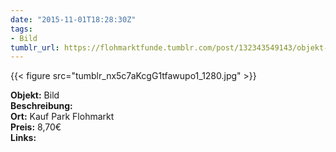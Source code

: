 ```yaml
---
date: "2015-11-01T18:28:30Z"
tags:
- Bild
tumblr_url: https://flohmarktfunde.tumblr.com/post/132343549143/objekt-bild-beschreibung-lorem-ipsum-ort-kauf
---
```

 {{< figure src="tumblr_nx5c7aKcgG1tfawupo1_1280.jpg" >}}  

**Objekt:** Bild  
**Beschreibung:**   
**Ort:** Kauf Park Flohmarkt  
**Preis:** 8,70€  
**Links:** 
